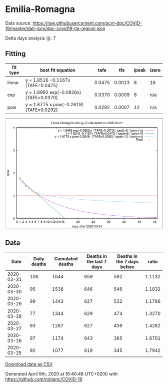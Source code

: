 # Emilia-Romagna

Data source: https://raw.githubusercontent.com/pcm-dpc/COVID-19/master/dati-json/dpc-covid19-ita-regioni.json

Delta days analysis (j): 7

## Fitting 
|fit type|best fit equation|tafe|tfe|ipeak|izero|
|-------|-----|--------|------|---|---|
|linear|y = 1.8516 -0.1167x  [TAFE=0.0475]|0.0475|0.0013|8|16|
|exp|y = 1.8992 exp(-0.0826x)  [TAFE=0.0370]|0.0370|0.0009|8|n/a|
|pow|y = 1.8775 x pow(-0.2619)  [TAFE=0.0292]|0.0292|0.0007|12|n/a|

![Plot](COVID-19_emilia-romagna_j7_2020-03-31.png)

## Data
|Date|Daily deaths|Cumulated deaths|Deaths in the last 7 days|Deaths in the 7 days before|ratio|
|----|----------|-----------|-------|--------------------|-----|
|2020-03-31|106|1644|659|592|1.1132|
|2020-03-30|95|1538|646|546|1.1832|
|2020-03-29|99|1443|627|532|1.1786|
|2020-03-28|77|1344|629|474|1.3270|
|2020-03-27|93|1267|627|439|1.4282|
|2020-03-26|97|1174|643|385|1.6701|
|2020-03-25|92|1077|619|345|1.7942|

[Download data as CSV](COVID-19_emilia-romagna_j7_2020-03-31.csv)

Generated April 9th, 2020 at 16:40:48 UTC+0200 with https://github.com/robianc/COVID-19
